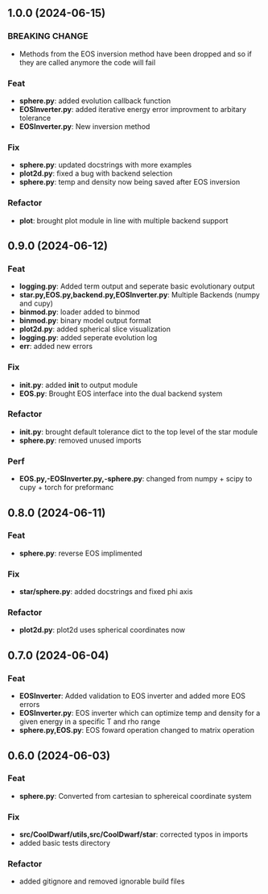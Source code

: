 ## 1.0.0 (2024-06-15)

### BREAKING CHANGE

- Methods from the EOS inversion method have been dropped and so if they are called anymore the code will fail

### Feat

- **sphere.py**: added evolution callback function
- **EOSInverter.py**: added iterative energy error improvment to arbitary tolerance
- **EOSInverter.py**: New inversion method

### Fix

- **sphere.py**: updated docstrings with more examples
- **plot2d.py**: fixed a bug with backend selection
- **sphere.py**: temp and density now being saved after EOS inversion

### Refactor

- **plot**: brought plot module in line with multiple backend support

## 0.9.0 (2024-06-12)

### Feat

- **logging.py**: Added term output and seperate basic evolutionary output
- **star.py,EOS.py,backend.py,EOSInverter.py**: Multiple Backends (numpy and cupy)
- **binmod.py**: loader added to binmod
- **binmod.py**: binary model output format
- **plot2d.py**: added spherical slice visualization
- **logging.py**: added seperate evolution log
- **err**: added new errors

### Fix

- **__init__.py**: added __init__ to output module
- **EOS.py**: Brought EOS interface into the dual backend system

### Refactor

- **__init__.py**: brought default tolerance dict to the top level of the star module
- **sphere.py**: removed unused imports

### Perf

- **EOS.py,-EOSInverter.py,-sphere.py**: changed from numpy + scipy to cupy + torch for preformanc

## 0.8.0 (2024-06-11)

### Feat

- **sphere.py**: reverse EOS implimented

### Fix

- **star/sphere.py**: added docstrings and fixed phi axis

### Refactor

- **plot2d.py**: plot2d uses spherical coordinates now

## 0.7.0 (2024-06-04)

### Feat

- **EOSInverter**: Added validation to EOS inverter and added more EOS errors
- **EOSInverter.py**: EOS inverter which can optimize temp and density for a given energy in a specific T and rho range
- **sphere.py,EOS.py**: EOS foward operation changed to matrix operation

## 0.6.0 (2024-06-03)

### Feat

- **sphere.py**: Converted from cartesian to sphereical coordinate system

### Fix

- **src/CoolDwarf/utils,src/CoolDwarf/star**: corrected typos in imports
- added basic tests directory

### Refactor

- added gitignore and removed ignorable build files
